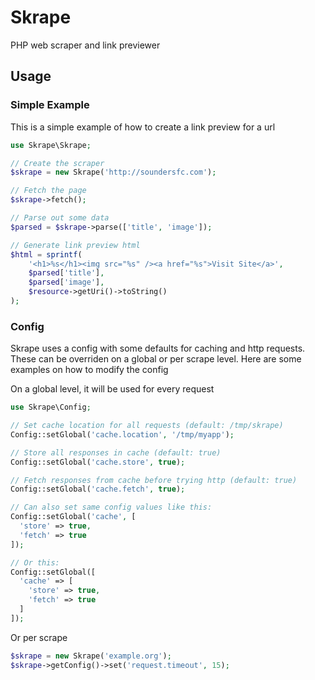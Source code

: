 # Skrape

PHP web scraper and link previewer

## Usage

### Simple Example

This is a simple example of how to create a link preview for a url

```php
use Skrape\Skrape;

// Create the scraper
$skrape = new Skrape('http://soundersfc.com');

// Fetch the page
$skrape->fetch();

// Parse out some data
$parsed = $skrape->parse(['title', 'image']);

// Generate link preview html
$html = sprintf(
    '<h1>%s</h1><img src="%s" /><a href="%s">Visit Site</a>',
    $parsed['title'],
    $parsed['image'],
    $resource->getUri()->toString()
);
```

### Config

Skrape uses a config with some defaults for caching and http requests. These can be overriden on a global or per scrape level. Here are some examples on how to modify the config


On a global level, it will be used for every request
```php
use Skrape\Config;

// Set cache location for all requests (default: /tmp/skrape)
Config::setGlobal('cache.location', '/tmp/myapp');

// Store all responses in cache (default: true)
Config::setGlobal('cache.store', true);

// Fetch responses from cache before trying http (default: true)
Config::setGlobal('cache.fetch', true);

// Can also set same config values like this:
Config::setGlobal('cache', [
  'store' => true,
  'fetch' => true
]);

// Or this:
Config::setGlobal([
  'cache' => [
    'store' => true,
    'fetch' => true
  ]
]);
```

Or per scrape

```php
$skrape = new Skrape('example.org');
$skrape->getConfig()->set('request.timeout', 15);
```
